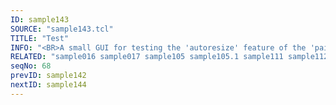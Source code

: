 ```yaml
---
ID: sample143
SOURCE: "sample143.tcl"
TITLE: "Test"
INFO: "<BR>A small GUI for testing the 'autoresize' feature of the 'paint' method'"
RELATED: "sample016 sample017 sample105 sample105.1 sample111 sample112"
seqNo: 68
prevID: sample142
nextID: sample144
---
```

